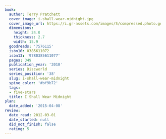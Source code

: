 ```yaml
---
book:
  author: Terry Pratchett
  cover_image: i-shall-wear-midnight.jpg
  cover_image_url: https://i.gr-assets.com/images/S/compressed.photo.goodreads.com/books/1328232764l/7576115._SX98_.jpg
  dimensions:
    height: 24.0
    thickness: 2.7
    width: 15.9
  goodreads: '7576115'
  isbn10: 0385611072
  isbn13: '9780385611077'
  pages: 349
  publication_year: '2010'
  series: Discworld
  series_position: '38'
  slug: i-shall-wear-midnight
  spine_color: '#bf9b72'
  tags:
  - five-stars
  title: I Shall Wear Midnight
plan:
  date_added: '2015-04-08'
review:
  date_read: 2012-03-01
  date_started: null
  did_not_finish: false
  rating: 5
---
```

